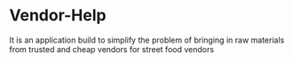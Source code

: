 # Vendor-Help
It is an application build to simplify the problem of bringing in raw materials from trusted and cheap vendors for street food vendors


